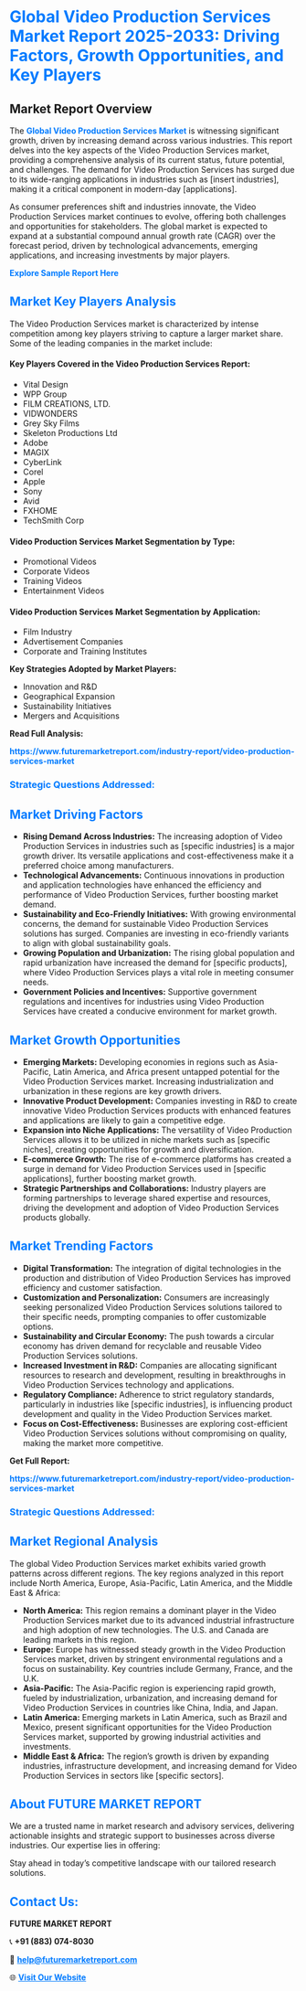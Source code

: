 <h1 style="color: #007BFF;">Global Video Production Services Market Report 2025-2033: Driving Factors, Growth Opportunities, and Key Players</h1>

<section id="overview">
<h2>Market Report Overview</h2>
<p>The <a href="https://www.futuremarketreport.com/industry-report/video-production-services-market" style="color: #007BFF; text-decoration: none;"><strong>Global Video Production Services Market</strong></a> is witnessing significant growth, driven by increasing demand across various industries. This report delves into the key aspects of the Video Production Services market, providing a comprehensive analysis of its current status, future potential, and challenges. The demand for Video Production Services has surged due to its wide-ranging applications in industries such as [insert industries], making it a critical component in modern-day [applications].</p>
<p>As consumer preferences shift and industries innovate, the Video Production Services market continues to evolve, offering both challenges and opportunities for stakeholders. The global market is expected to expand at a substantial compound annual growth rate (CAGR) over the forecast period, driven by technological advancements, emerging applications, and increasing investments by major players.</p>
</section>

<section id="overview">
<p><a href="https://www.futuremarketreport.com/request-sample/reportId=27892" style="color: #007BFF; text-decoration: none;"><strong>Explore Sample Report Here</strong></a></p>
</section>

<section id="key-players">
<h2 style="color: #007BFF;">Market Key Players Analysis</h2>
<p>The Video Production Services market is characterized by intense competition among key players striving to capture a larger market share. Some of the leading companies in the market include:</p>
<h4>Key Players Covered in the Video Production Services Report:</h4>
<ul><li>Vital Design</li><li>WPP Group</li><li>FILM CREATIONS, LTD.</li><li>VIDWONDERS</li><li>Grey Sky Films</li><li>Skeleton Productions Ltd</li><li>Adobe</li><li>MAGIX</li><li>CyberLink</li><li>Corel</li><li>Apple</li><li>Sony</li><li>Avid</li><li>FXHOME</li><li>TechSmith Corp</li></ul>
<h4>Video Production Services Market Segmentation by Type:</h4>
<ul><li>Promotional Videos</li><li>Corporate Videos</li><li>Training Videos</li><li>Entertainment Videos</li></ul>

<h4>Video Production Services Market Segmentation by Application:</h4>
<ul><li>Film Industry</li><li>Advertisement Companies</li><li>Corporate and Training Institutes</li></ul>
<p><strong>Key Strategies Adopted by Market Players:</strong></p>
<ul>
<li>Innovation and R&D</li>
<li>Geographical Expansion</li>
<li>Sustainability Initiatives</li>
<li>Mergers and Acquisitions</li>
</ul>
</section>

<section>
<p><strong>Read Full Analysis: </strong></p><a href="https://www.futuremarketreport.com/industry-report/video-production-services-market" style="color: #007BFF; text-decoration: none;"><strong>https://www.futuremarketreport.com/industry-report/video-production-services-market</strong></a>
<h3 style="color: #007BFF;">Strategic Questions Addressed:</h3>
</section>

<section id="driving-factors">
<h2 style="color: #007BFF;">Market Driving Factors</h2>
<ul>
<li><strong>Rising Demand Across Industries:</strong> The increasing adoption of Video Production Services in industries such as [specific industries] is a major growth driver. Its versatile applications and cost-effectiveness make it a preferred choice among manufacturers.</li>
<li><strong>Technological Advancements:</strong> Continuous innovations in production and application technologies have enhanced the efficiency and performance of Video Production Services, further boosting market demand.</li>
<li><strong>Sustainability and Eco-Friendly Initiatives:</strong> With growing environmental concerns, the demand for sustainable Video Production Services solutions has surged. Companies are investing in eco-friendly variants to align with global sustainability goals.</li>
<li><strong>Growing Population and Urbanization:</strong> The rising global population and rapid urbanization have increased the demand for [specific products], where Video Production Services plays a vital role in meeting consumer needs.</li>
<li><strong>Government Policies and Incentives:</strong> Supportive government regulations and incentives for industries using Video Production Services have created a conducive environment for market growth.</li>
</ul>
</section>

<section id="growth-opportunities">
<h2 style="color: #007BFF;">Market Growth Opportunities</h2>
<ul>
<li><strong>Emerging Markets:</strong> Developing economies in regions such as Asia-Pacific, Latin America, and Africa present untapped potential for the Video Production Services market. Increasing industrialization and urbanization in these regions are key growth drivers.</li>
<li><strong>Innovative Product Development:</strong> Companies investing in R&D to create innovative Video Production Services products with enhanced features and applications are likely to gain a competitive edge.</li>
<li><strong>Expansion into Niche Applications:</strong> The versatility of Video Production Services allows it to be utilized in niche markets such as [specific niches], creating opportunities for growth and diversification.</li>
<li><strong>E-commerce Growth:</strong> The rise of e-commerce platforms has created a surge in demand for Video Production Services used in [specific applications], further boosting market growth.</li>
<li><strong>Strategic Partnerships and Collaborations:</strong> Industry players are forming partnerships to leverage shared expertise and resources, driving the development and adoption of Video Production Services products globally.</li>
</ul>
</section>

<section id="trending-factors">
<h2 style="color: #007BFF;">Market Trending Factors</h2>
<ul>
<li><strong>Digital Transformation:</strong> The integration of digital technologies in the production and distribution of Video Production Services has improved efficiency and customer satisfaction.</li>
<li><strong>Customization and Personalization:</strong> Consumers are increasingly seeking personalized Video Production Services solutions tailored to their specific needs, prompting companies to offer customizable options.</li>
<li><strong>Sustainability and Circular Economy:</strong> The push towards a circular economy has driven demand for recyclable and reusable Video Production Services solutions.</li>
<li><strong>Increased Investment in R&D:</strong> Companies are allocating significant resources to research and development, resulting in breakthroughs in Video Production Services technology and applications.</li>
<li><strong>Regulatory Compliance:</strong> Adherence to strict regulatory standards, particularly in industries like [specific industries], is influencing product development and quality in the Video Production Services market.</li>
<li><strong>Focus on Cost-Effectiveness:</strong> Businesses are exploring cost-efficient Video Production Services solutions without compromising on quality, making the market more competitive.</li>
</ul>
</section>

<section>
<p><strong>Get Full Report: </strong></p><a href="https://www.futuremarketreport.com/industry-report/video-production-services-market" style="color: #007BFF; text-decoration: none;"><strong>https://www.futuremarketreport.com/industry-report/video-production-services-market</strong></a>
<h3 style="color: #007BFF;">Strategic Questions Addressed:</h3>
</section>


<section id="regional-analysis">
<h2 style="color: #007BFF;">Market Regional Analysis</h2>
<p>The global Video Production Services market exhibits varied growth patterns across different regions. The key regions analyzed in this report include North America, Europe, Asia-Pacific, Latin America, and the Middle East & Africa:</p>
<ul>
<li><strong>North America:</strong> This region remains a dominant player in the Video Production Services market due to its advanced industrial infrastructure and high adoption of new technologies. The U.S. and Canada are leading markets in this region.</li>
<li><strong>Europe:</strong> Europe has witnessed steady growth in the Video Production Services market, driven by stringent environmental regulations and a focus on sustainability. Key countries include Germany, France, and the U.K.</li>
<li><strong>Asia-Pacific:</strong> The Asia-Pacific region is experiencing rapid growth, fueled by industrialization, urbanization, and increasing demand for Video Production Services in countries like China, India, and Japan.</li>
<li><strong>Latin America:</strong> Emerging markets in Latin America, such as Brazil and Mexico, present significant opportunities for the Video Production Services market, supported by growing industrial activities and investments.</li>
<li><strong>Middle East & Africa:</strong> The region’s growth is driven by expanding industries, infrastructure development, and increasing demand for Video Production Services in sectors like [specific sectors].</li>
</ul>
</section>

<footer>
<h2 style="color: #007BFF;">About FUTURE MARKET REPORT</h2>
<p>We are a trusted name in market research and advisory services, delivering actionable insights and strategic support to businesses across diverse industries. Our expertise lies in offering:</p>

<p>Stay ahead in today’s competitive landscape with our tailored research solutions.</p>

<h2 style="color: #007BFF;">Contact Us:</h2>
<p><strong>FUTURE MARKET REPORT</strong></p>
<p>📞 <strong>+91 (883) 074-8030</strong></p>
<p>📧 <strong><a href="mailto:help@futuremarketreport.com" style="color: #007BFF;">help@futuremarketreport.com</a></strong></p>
<p>🌐 <strong><a href="https://www.futuremarketreport.com/" style="color: #007BFF;">Visit Our Website</a></strong></p>
</footer>